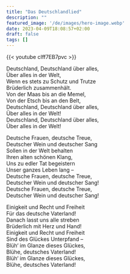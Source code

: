 ```yaml
---
title: "Das Deutschlandlied"
description: ""
featured_image: '/de/images/hero-image.webp'
date: 2023-04-09T18:08:57+02:00
draft: false
tags: []
---
```


{{< youtube cIff7EB7pvc >}}

Deutschland, Deutschland über alles,  
Über alles in der Welt,  
Wenn es stets zu Schutz und Trutze  
Brüderlich zusammenhält.  
Von der Maas bis an die Memel,  
Von der Etsch bis an den Belt,  
Deutschland, Deutschland über alles,  
Über alles in der Welt!  
Deutschland, Deutschland über alles,  
Über alles in der Welt!

Deutsche Frauen, deutsche Treue,  
Deutscher Wein und deutscher Sang  
Sollen in der Welt behalten  
Ihren alten schönen Klang,  
Uns zu edler Tat begeistern  
Unser ganzes Leben lang –  
Deutsche Frauen, deutsche Treue,  
Deutscher Wein und deutscher Sang!  
Deutsche Frauen, deutsche Treue,  
Deutscher Wein und deutscher Sang!

Einigkeit und Recht und Freiheit  
Für das deutsche Vaterland!  
Danach lasst uns alle streben  
Brüderlich mit Herz und Hand!  
Einigkeit und Recht und Freiheit  
Sind des Glückes Unterpfand –  
Blüh‘ im Glanze dieses Glückes,  
Blühe, deutsches Vaterland!  
Blüh‘ im Glanze dieses Glückes,  
Blühe, deutsches Vaterland!
